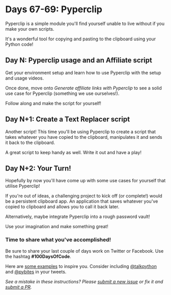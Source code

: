 # Days 67-69: Pyperclip

Pyperclip is a simple module you'll find yourself unable to live without if you make your own scripts.

It's a wonderful tool for copying and pasting to the clipboard using your Python code!


## Day N: Pyperclip usage and an Affiliate script

Get your environment setup and learn how to use Pyperclip with the setup and usage videos.

Once done, move onto *Generate affiliate links with Pyperclip* to see a solid use case for Pyperclip (something we use ourselves!).

Follow along and make the script for yourself!


## Day N+1: Create a Text Replacer script

Another script! This time you'll be using Pyperclip to create a script that takes whatever you have copied to the clipboard, manipulates it and sends it back to the clipboard.

A great script to keep handy as well. Write it out and have a play!


## Day N+2: Your Turn!

Hopefully by now you'll have come up with some use cases for yourself that utilise Pyperclip!

If you're out of ideas, a challenging project to kick off (or complete!) would be a persistent clipboard app. An application that saves whatever you've copied to clipboard and allows you to call it back later.

Alternatively, maybe integrate Pyperclip into a rough password vault!

Use your imagination and make something great!


### Time to share what you've accomplished!

Be sure to share your last couple of days work on Twitter or Facebook. Use the hashtag **#100DaysOfCode**. 

Here are [some examples](https://twitter.com/search?q=%23100DaysOfCode) to inspire you. Consider including [@talkpython](https://twitter.com/talkpython) and [@pybites](https://twitter.com/pybites) in your tweets.

*See a mistake in these instructions? Please [submit a new issue](https://github.com/talkpython/100daysofcode-with-python-course/issues) or fix it and [submit a PR](https://github.com/talkpython/100daysofcode-with-python-course/pulls).*